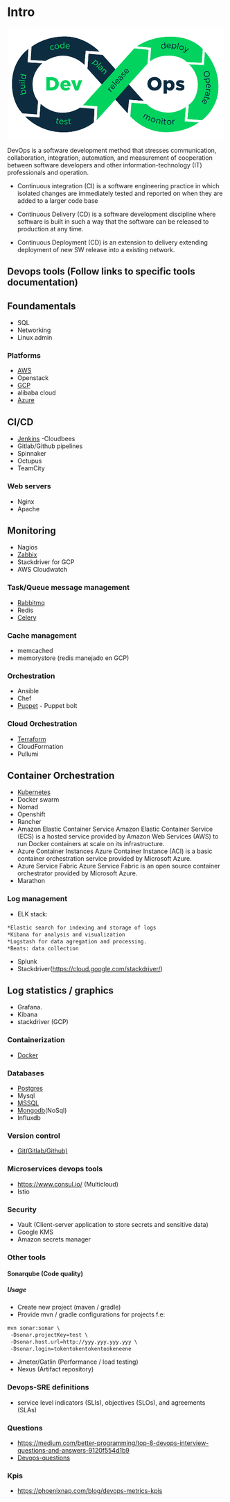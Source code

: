 # Intro
![](DevOps.png)

DevOps is a software development method that stresses communication, collaboration, integration, automation, and measurement of cooperation between software developers and other information-technology (IT) professionals and operation.

* Continuous integration (CI) is a software engineering practice in which isolated changes are immediately tested and reported on when they are added to a larger code base

* Continuous Delivery (CD) is a software development discipline where software is built in such a way that the software can be released to production at any time.

* Continuous Deployment (CD) is an extension to delivery extending deployment of new SW release into a existing network.


## Devops tools (Follow links to specific tools documentation) 

## Foundamentals

* SQL 
* Networking
* Linux admin 

### Platforms
* [AWS](https://github.com/dirakx1/AWS)
* Openstack
* [GCP](https://github.com/dirakx1/GCP)
* alibaba cloud
* [Azure](https://github.com/dirakx1/Azure)

## CI/CD
* [Jenkins](https://github.com/dirakx1/Jenkins) -Cloudbees
* Gitlab/Github pipelines
* Spinnaker
* Octupus
* TeamCity

### Web servers

* Nginx
* Apache

## Monitoring
* Nagios
* [Zabbix](https://github.com/dirakx1/Zabbix)
* Stackdriver for GCP
* AWS Cloudwatch

### Task/Queue message management
* [Rabbitmq](https://github.com/dirakx1/Rabbitmq)
* Redis
* [Celery](https://github.com/dirakx1/Celery)

### Cache management
* memcached
* memorystore (redis manejado en GCP) 

### Orchestration
* Ansible
* Chef
* [Puppet](https://github.com/dirakx1/Puppet) - Puppet bolt

### Cloud Orchestration
* [Terraform](https://github.com/dirakx1/Terraform)
* CloudFormation
* Pullumi

## Container Orchestration

* [Kubernetes](https://github.com/dirakx1/kubernetes)
* Docker swarm 
* Nomad
* Openshift
* Rancher
* Amazon Elastic Container Service
Amazon Elastic Container Service (ECS) is a hosted service provided by Amazon Web Services (AWS) to run Docker containers at scale on its infrastructure.
* Azure Container Instances
Azure Container Instance (ACI) is a basic container orchestration service provided by Microsoft Azure.
* Azure Service Fabric
Azure Service Fabric is an open source container orchestrator provided by Microsoft Azure.
* Marathon

### Log management

* ELK stack:
```
*Elastic search for indexing and storage of logs
*Kibana for analysis and visualization
*Logstash for data agregation and processing. 
*Beats: data collection 
```
* Splunk
* Stackdriver(https://cloud.google.com/stackdriver/)

## Log statistics / graphics
* Grafana. 
* Kibana
* stackdriver (GCP)

### Containerization

* [Docker](https://github.com/dirakx1/Docker)

### Databases
* [Postgres](https://github.com/dirakx1/Postgres)
* Mysql
* [MSSQL](https://github.com/dirakx1/Mssql)
* [Mongodb](https://github.com/dirakx1/Mongodb)(NoSql)
* Influxdb

### Version control
* [Git(Gitlab/Github)](https://github.com/dirakx/Git)

### Microservices devops tools
* https://www.consul.io/ (Multicloud)
* Istio  

### Security
* Vault (Client-server application to store secrets and sensitive data)
* Google KMS
* Amazon secrets manager




### Other tools 

#### Sonarqube (Code quality)

##### Usage 

* Create new project (maven / gradle) 
* Provide mvn / gradle configurations for projects f.e:

```
mvn sonar:sonar \
 -Dsonar.projectKey=test \
 -Dsonar.host.url=http://yyy.yyy.yyy.yyy \
 -Dsonar.login=tokentokentokentookeneene
```
* Jmeter/Gatlin (Performance / load testing)
* Nexus (Artifact repository)

### Devops-SRE definitions

* service level indicators (SLIs), objectives (SLOs), and agreements (SLAs)

### Questions

* https://medium.com/better-programming/top-8-devops-interview-questions-and-answers-9120f554d1b9
* [Devops-questions](https://github.com/dirakx1/Devops-questions)

### Kpis
* https://phoenixnap.com/blog/devops-metrics-kpis
